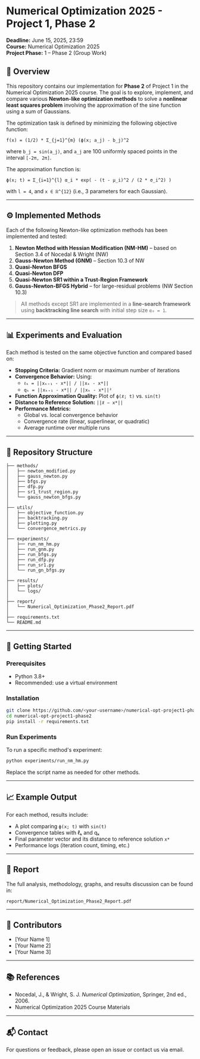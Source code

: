 # Numerical Optimization 2025 - Project 1, Phase 2

**Deadline:** June 15, 2025, 23:59  
**Course:** Numerical Optimization 2025  
**Project Phase:** 1 – Phase 2 (Group Work)

## 📌 Overview

This repository contains our implementation for **Phase 2** of Project 1 in the Numerical Optimization 2025 course. The goal is to explore, implement, and compare various **Newton-like optimization methods** to solve a **nonlinear least squares problem** involving the approximation of the sine function using a sum of Gaussians.

The optimization task is defined by minimizing the following objective function:

```
f(x) = (1/2) * Σ_{j=1}^{m} (ϕ(x; a_j) - b_j)^2
```

where `b_j = sin(a_j)`, and `a_j` are 100 uniformly spaced points in the interval `[-2π, 2π]`.

The approximation function is:

```
ϕ(x; t) = Σ_{i=1}^{l} α_i * exp( - (t - μ_i)^2 / (2 * σ_i^2) )
```

with `l = 4`, and `x ∈ ℝ^{12}` (i.e., 3 parameters for each Gaussian).

---

## ⚙️ Implemented Methods

Each of the following Newton-like optimization methods has been implemented and tested:

1. **Newton Method with Hessian Modification (NM-HM)** – based on Section 3.4 of Nocedal & Wright (NW)
2. **Gauss-Newton Method (GNM)** – Section 10.3 of NW
3. **Quasi-Newton BFGS**
4. **Quasi-Newton DFP**
5. **Quasi-Newton SR1 within a Trust-Region Framework**
6. **Gauss-Newton-BFGS Hybrid** – for large-residual problems (NW Section 10.3)

> All methods except SR1 are implemented in a **line-search framework** using **backtracking line search** with initial step size `α₀ = 1`.

---

## 📊 Experiments and Evaluation

Each method is tested on the same objective function and compared based on:

- **Stopping Criteria:** Gradient norm or maximum number of iterations
- **Convergence Behavior:** Using:
  - `ℓₖ = ||xₖ₊₁ - x*|| / ||xₖ - x*||`
  - `qₖ = ||xₖ₊₁ - x*|| / ||xₖ - x*||²`
- **Function Approximation Quality:** Plot of `ϕ(𝑥̄; t)` vs. `sin(t)`
- **Distance to Reference Solution:** `||𝑥̄ − x*||`
- **Performance Metrics:**
  - Global vs. local convergence behavior
  - Convergence rate (linear, superlinear, or quadratic)
  - Average runtime over multiple runs

---

## 📁 Repository Structure

```
├── methods/
│   ├── newton_modified.py
│   ├── gauss_newton.py
│   ├── bfgs.py
│   ├── dfp.py
│   ├── sr1_trust_region.py
│   └── gauss_newton_bfgs.py
│
├── utils/
│   ├── objective_function.py
│   ├── backtracking.py
│   ├── plotting.py
│   └── convergence_metrics.py
│
├── experiments/
│   ├── run_nm_hm.py
│   ├── run_gnm.py
│   ├── run_bfgs.py
│   ├── run_dfp.py
│   ├── run_sr1.py
│   └── run_gn_bfgs.py
│
├── results/
│   ├── plots/
│   └── logs/
│
├── report/
│   └── Numerical_Optimization_Phase2_Report.pdf
│
├── requirements.txt
└── README.md
```

---

## 🚀 Getting Started

### Prerequisites

- Python 3.8+
- Recommended: use a virtual environment

### Installation

```bash
git clone https://github.com/<your-username>/numerical-opt-project1-phase2.git
cd numerical-opt-project1-phase2
pip install -r requirements.txt
```

### Run Experiments

To run a specific method's experiment:

```bash
python experiments/run_nm_hm.py
```

Replace the script name as needed for other methods.

---

## 📈 Example Output

For each method, results include:

- A plot comparing `ϕ(x; t)` with `sin(t)`
- Convergence tables with ℓₖ and qₖ
- Final parameter vector and its distance to reference solution `x*`
- Performance logs (iteration count, timing, etc.)

---

## 📝 Report

The full analysis, methodology, graphs, and results discussion can be found in:

```
report/Numerical_Optimization_Phase2_Report.pdf
```

---

## 👥 Contributors

- [Your Name 1]
- [Your Name 2]
- [Your Name 3]

---

## 📚 References

- Nocedal, J., & Wright, S. J. *Numerical Optimization*, Springer, 2nd ed., 2006.
- Numerical Optimization 2025 Course Materials

---

## 📬 Contact

For questions or feedback, please open an issue or contact us via email.
